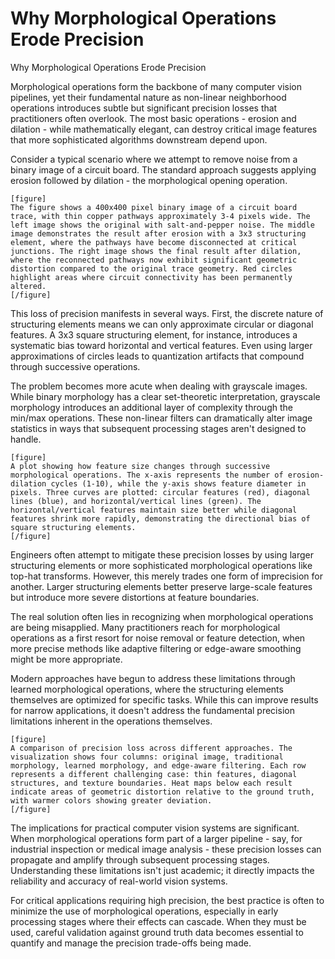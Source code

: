 # Why Morphological Operations Erode Precision

Why Morphological Operations Erode Precision

Morphological operations form the backbone of many computer vision pipelines, yet their fundamental nature as non-linear neighborhood operations introduces subtle but significant precision losses that practitioners often overlook. The most basic operations - erosion and dilation - while mathematically elegant, can destroy critical image features that more sophisticated algorithms downstream depend upon.

Consider a typical scenario where we attempt to remove noise from a binary image of a circuit board. The standard approach suggests applying erosion followed by dilation - the morphological opening operation. 

```
[figure]
The figure shows a 400x400 pixel binary image of a circuit board trace, with thin copper pathways approximately 3-4 pixels wide. The left image shows the original with salt-and-pepper noise. The middle image demonstrates the result after erosion with a 3x3 structuring element, where the pathways have become disconnected at critical junctions. The right image shows the final result after dilation, where the reconnected pathways now exhibit significant geometric distortion compared to the original trace geometry. Red circles highlight areas where circuit connectivity has been permanently altered.
[/figure]
```

This loss of precision manifests in several ways. First, the discrete nature of structuring elements means we can only approximate circular or diagonal features. A 3x3 square structuring element, for instance, introduces a systematic bias toward horizontal and vertical features. Even using larger approximations of circles leads to quantization artifacts that compound through successive operations.

The problem becomes more acute when dealing with grayscale images. While binary morphology has a clear set-theoretic interpretation, grayscale morphology introduces an additional layer of complexity through the min/max operations. These non-linear filters can dramatically alter image statistics in ways that subsequent processing stages aren't designed to handle.

```
[figure]
A plot showing how feature size changes through successive morphological operations. The x-axis represents the number of erosion-dilation cycles (1-10), while the y-axis shows feature diameter in pixels. Three curves are plotted: circular features (red), diagonal lines (blue), and horizontal/vertical lines (green). The horizontal/vertical features maintain size better while diagonal features shrink more rapidly, demonstrating the directional bias of square structuring elements.
[/figure]
```

Engineers often attempt to mitigate these precision losses by using larger structuring elements or more sophisticated morphological operations like top-hat transforms. However, this merely trades one form of imprecision for another. Larger structuring elements better preserve large-scale features but introduce more severe distortions at feature boundaries.

The real solution often lies in recognizing when morphological operations are being misapplied. Many practitioners reach for morphological operations as a first resort for noise removal or feature detection, when more precise methods like adaptive filtering or edge-aware smoothing might be more appropriate.

Modern approaches have begun to address these limitations through learned morphological operations, where the structuring elements themselves are optimized for specific tasks. While this can improve results for narrow applications, it doesn't address the fundamental precision limitations inherent in the operations themselves.

```
[figure]
A comparison of precision loss across different approaches. The visualization shows four columns: original image, traditional morphology, learned morphology, and edge-aware filtering. Each row represents a different challenging case: thin features, diagonal structures, and texture boundaries. Heat maps below each result indicate areas of geometric distortion relative to the ground truth, with warmer colors showing greater deviation.
[/figure]
```

The implications for practical computer vision systems are significant. When morphological operations form part of a larger pipeline - say, for industrial inspection or medical image analysis - these precision losses can propagate and amplify through subsequent processing stages. Understanding these limitations isn't just academic; it directly impacts the reliability and accuracy of real-world vision systems.

For critical applications requiring high precision, the best practice is often to minimize the use of morphological operations, especially in early processing stages where their effects can cascade. When they must be used, careful validation against ground truth data becomes essential to quantify and manage the precision trade-offs being made.